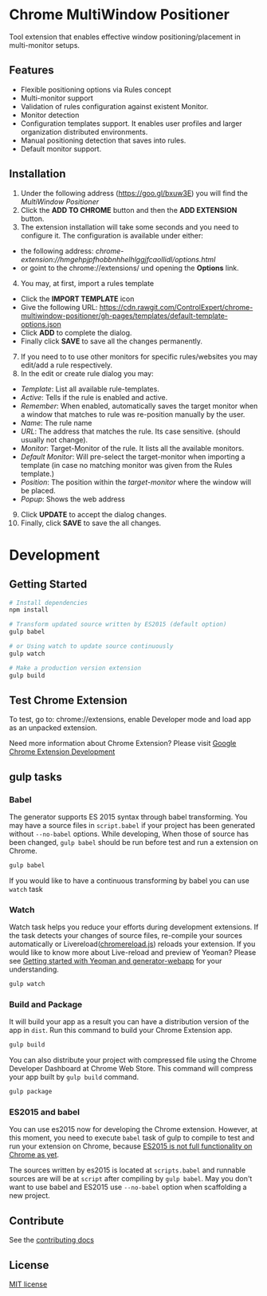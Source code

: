 # Chrome MultiWindow Positioner

Tool extension that enables effective window positioning/placement in multi-monitor setups.

## Features
* Flexible positioning options via Rules concept
* Multi-monitor support
* Validation of rules configuration against existent Monitor.
* Monitor detection
* Configuration templates support. It enables user profiles and larger organization distributed environments.
* Manual positioning detection that saves into rules.
* Default monitor support.

## Installation

1. Under the following address (https://goo.gl/bxuw3E) you will find the *MultiWindow Positioner*
2. Click the **ADD TO CHROME** button and then the **ADD EXTENSION** button.
3. The extension installation will take some seconds and you need to configure it. The configuration is available under either:
 * the following address: *chrome-extension://hmgehpjpfhobbnhhelhlggjfcaollidl/options.html*
 * or goint to the chrome://extensions/  und opening the **Options** link. 
4. You may, at first, import a rules template
 * Click the **IMPORT TEMPLATE** icon
 * Give the following URL: https://cdn.rawgit.com/ControlExpert/chrome-multiwindow-positioner/gh-pages/templates/default-template-options.json
 * Click **ADD** to complete the dialog. 
 * Finally click **SAVE** to save all the changes permanently.
7. If you need to to use other monitors for specific rules/websites you may edit/add a rule respectively.   
8. In the edit or create rule dialog you may:
 * *Template*: List all available rule-templates.
 * *Active*: Tells if the rule is enabled and active.
 * *Remember*: When enabled, automatically saves the target monitor when a window that matches to rule was re-position manually by the user. 
 * *Name*: The rule name
 * *URL*: The address that matches the rule. Its case sensitive. (should usually not change).
 * *Monitor*: Target-Monitor of the rule. It lists all the available monitors.
 * *Default Monitor*: Will pre-select the target-monitor when importing a template (in case no matching monitor was given from the Rules template.)  
 * *Position*: The position within the *target-monitor* where the window will be placed.
 * *Popup*: Shows the web address
9. Click **UPDATE** to accept the dialog changes.
10. Finally, click **SAVE** to save the all changes.

# Development

## Getting Started

```sh
# Install dependencies
npm install

# Transform updated source written by ES2015 (default option)
gulp babel

# or Using watch to update source continuously
gulp watch

# Make a production version extension
gulp build
```

## Test Chrome Extension

To test, go to: chrome://extensions, enable Developer mode and load app as an unpacked extension.

Need more information about Chrome Extension? Please visit [Google Chrome Extension Development](http://developer.chrome.com/extensions/devguide.html)

## gulp tasks

### Babel

The generator supports ES 2015 syntax through babel transforming. You may have a source files in `script.babel` if your project has been generated without `--no-babel` options. While developing, When those of source has been changed, `gulp babel` should be run before test and run a extension on Chrome.

```sh
gulp babel
```

If you would like to have a continuous transforming by babel you can use `watch` task

### Watch

Watch task helps you reduce your efforts during development extensions. If the task detects your changes of source files, re-compile your sources automatically or Livereload([chromereload.js](https://github.com/yeoman/generator-chrome-extension/blob/master/app/templates/scripts/chromereload.js)) reloads your extension. If you would like to know more about Live-reload and preview of Yeoman? Please see [Getting started with Yeoman and generator-webapp](http://youtu.be/zBt2g9ekiug?t=3m51s) for your understanding.

```bash
gulp watch
```

### Build and Package

It will build your app as a result you can have a distribution version of the app in `dist`. Run this command to build your Chrome Extension app.

```bash
gulp build
```

You can also distribute your project with compressed file using the Chrome Developer Dashboard at Chrome Web Store. This command will compress your app built by `gulp build` command.

```bash
gulp package
```
  
### ES2015 and babel

You can use es2015 now for developing the Chrome extension. However, at this moment, you need to execute `babel` task of gulp to compile to test and run your extension on Chrome, because [ES2015 is not full functionality on Chrome as yet](http://kangax.github.io/compat-table/es6/).

The sources written by es2015 is located at `scripts.babel` and runnable sources are will be at `script` after compiling by `gulp babel`. May you don't want to use babel and ES2015 use `--no-babel` option when scaffolding a new project.

## Contribute

See the [contributing docs](https://github.com/ControlExpert/chrome-multiwindow-positioner/blob/master/contributing.md)

## License

[MIT license](https://github.com/ControlExpert/chrome-multiwindow-positioner/blob/master/LICENSE)
